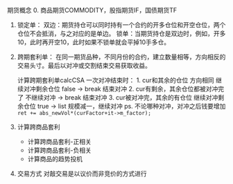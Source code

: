期货概念
0. 商品期货COMMODITY，股指期货IF，国债期货TF

1. 锁定单：
    双边：期货持仓可以同时持有一个合约的开多仓位和开空仓位，两个仓位不会抵消，与之对应的是单边。
    锁单：当期货持仓是双边时，例如，开多10，此时再开空10，此时如果不锁单就会平掉10手多仓。


2. 跨期套利单：
    在同一期货品种，不同月份的合约，建立数量相等，方向相反的交易头寸。最后以对冲或交割结束交易获取收益。

    计算跨期套利单calcCSA
    一次对冲结束时：
        1. cur和其余的仓位 方向相同                继续对冲剩余仓位 false     ->  break 结束对冲
        2. cur有剩余，其余仓位都被对冲完了         不继续对冲                 ->  break 结束对冲
        3. cur被对冲完，其余的有仓位               继续对冲剩余仓位 true      ->  list 规模减一，继续对冲
        ps. 不论哪种对冲，对冲之后钱要增加`ret += abs_newVol*(curFactor+it->m_factor);`

3. 计算跨商品套利
    - 计算跨商品套利-正相关
    - 计算跨商品套利-负相关
    - 计算商品的趋势投机
    
4. 交易方式
    对敲交易是以议价而非竞价的方式进行